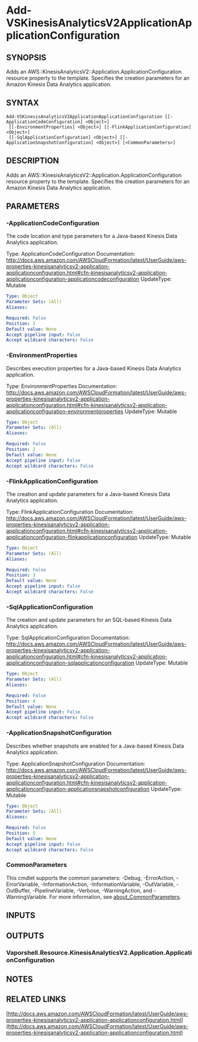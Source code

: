 # Add-VSKinesisAnalyticsV2ApplicationApplicationConfiguration

## SYNOPSIS
Adds an AWS::KinesisAnalyticsV2::Application.ApplicationConfiguration resource property to the template.
Specifies the creation parameters for an Amazon Kinesis Data Analytics application.

## SYNTAX

```
Add-VSKinesisAnalyticsV2ApplicationApplicationConfiguration [[-ApplicationCodeConfiguration] <Object>]
 [[-EnvironmentProperties] <Object>] [[-FlinkApplicationConfiguration] <Object>]
 [[-SqlApplicationConfiguration] <Object>] [[-ApplicationSnapshotConfiguration] <Object>] [<CommonParameters>]
```

## DESCRIPTION
Adds an AWS::KinesisAnalyticsV2::Application.ApplicationConfiguration resource property to the template.
Specifies the creation parameters for an Amazon Kinesis Data Analytics application.

## PARAMETERS

### -ApplicationCodeConfiguration
The code location and type parameters for a Java-based Kinesis Data Analytics application.

Type: ApplicationCodeConfiguration
Documentation: http://docs.aws.amazon.com/AWSCloudFormation/latest/UserGuide/aws-properties-kinesisanalyticsv2-application-applicationconfiguration.html#cfn-kinesisanalyticsv2-application-applicationconfiguration-applicationcodeconfiguration
UpdateType: Mutable

```yaml
Type: Object
Parameter Sets: (All)
Aliases:

Required: False
Position: 1
Default value: None
Accept pipeline input: False
Accept wildcard characters: False
```

### -EnvironmentProperties
Describes execution properties for a Java-based Kinesis Data Analytics application.

Type: EnvironmentProperties
Documentation: http://docs.aws.amazon.com/AWSCloudFormation/latest/UserGuide/aws-properties-kinesisanalyticsv2-application-applicationconfiguration.html#cfn-kinesisanalyticsv2-application-applicationconfiguration-environmentproperties
UpdateType: Mutable

```yaml
Type: Object
Parameter Sets: (All)
Aliases:

Required: False
Position: 2
Default value: None
Accept pipeline input: False
Accept wildcard characters: False
```

### -FlinkApplicationConfiguration
The creation and update parameters for a Java-based Kinesis Data Analytics application.

Type: FlinkApplicationConfiguration
Documentation: http://docs.aws.amazon.com/AWSCloudFormation/latest/UserGuide/aws-properties-kinesisanalyticsv2-application-applicationconfiguration.html#cfn-kinesisanalyticsv2-application-applicationconfiguration-flinkapplicationconfiguration
UpdateType: Mutable

```yaml
Type: Object
Parameter Sets: (All)
Aliases:

Required: False
Position: 3
Default value: None
Accept pipeline input: False
Accept wildcard characters: False
```

### -SqlApplicationConfiguration
The creation and update parameters for an SQL-based Kinesis Data Analytics application.

Type: SqlApplicationConfiguration
Documentation: http://docs.aws.amazon.com/AWSCloudFormation/latest/UserGuide/aws-properties-kinesisanalyticsv2-application-applicationconfiguration.html#cfn-kinesisanalyticsv2-application-applicationconfiguration-sqlapplicationconfiguration
UpdateType: Mutable

```yaml
Type: Object
Parameter Sets: (All)
Aliases:

Required: False
Position: 4
Default value: None
Accept pipeline input: False
Accept wildcard characters: False
```

### -ApplicationSnapshotConfiguration
Describes whether snapshots are enabled for a Java-based Kinesis Data Analytics application.

Type: ApplicationSnapshotConfiguration
Documentation: http://docs.aws.amazon.com/AWSCloudFormation/latest/UserGuide/aws-properties-kinesisanalyticsv2-application-applicationconfiguration.html#cfn-kinesisanalyticsv2-application-applicationconfiguration-applicationsnapshotconfiguration
UpdateType: Mutable

```yaml
Type: Object
Parameter Sets: (All)
Aliases:

Required: False
Position: 5
Default value: None
Accept pipeline input: False
Accept wildcard characters: False
```

### CommonParameters
This cmdlet supports the common parameters: -Debug, -ErrorAction, -ErrorVariable, -InformationAction, -InformationVariable, -OutVariable, -OutBuffer, -PipelineVariable, -Verbose, -WarningAction, and -WarningVariable. For more information, see [about_CommonParameters](http://go.microsoft.com/fwlink/?LinkID=113216).

## INPUTS

## OUTPUTS

### Vaporshell.Resource.KinesisAnalyticsV2.Application.ApplicationConfiguration
## NOTES

## RELATED LINKS

[http://docs.aws.amazon.com/AWSCloudFormation/latest/UserGuide/aws-properties-kinesisanalyticsv2-application-applicationconfiguration.html](http://docs.aws.amazon.com/AWSCloudFormation/latest/UserGuide/aws-properties-kinesisanalyticsv2-application-applicationconfiguration.html)

